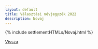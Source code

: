 ```yaml
---
layout: default
title: Választási névjegyzék 2022
description: Novaj
---
```


{% include settlementHTMLs/Novaj.html %}

[Vissza](../)